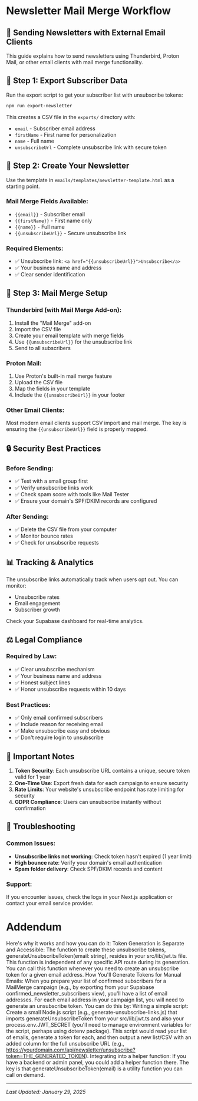 # Newsletter Mail Merge Workflow

## 📧 **Sending Newsletters with External Email Clients**

This guide explains how to send newsletters using Thunderbird, Proton Mail, or other email clients with mail merge functionality.

## **🔧 Step 1: Export Subscriber Data**

Run the export script to get your subscriber list with unsubscribe tokens:

```bash
npm run export-newsletter
```

This creates a CSV file in the `exports/` directory with:
- `email` - Subscriber email address
- `firstName` - First name for personalization
- `name` - Full name
- `unsubscribeUrl` - Complete unsubscribe link with secure token

## **📝 Step 2: Create Your Newsletter**

Use the template in `emails/templates/newsletter-template.html` as a starting point.

### **Mail Merge Fields Available:**
- `{{email}}` - Subscriber email
- `{{firstName}}` - First name only
- `{{name}}` - Full name
- `{{unsubscribeUrl}}` - Secure unsubscribe link

### **Required Elements:**
- ✅ Unsubscribe link: `<a href="{{unsubscribeUrl}}">Unsubscribe</a>`
- ✅ Your business name and address
- ✅ Clear sender identification

## **📮 Step 3: Mail Merge Setup**

### **Thunderbird (with Mail Merge Add-on):**
1. Install the "Mail Merge" add-on
2. Import the CSV file
3. Create your email template with merge fields
4. Use `{{unsubscribeUrl}}` for the unsubscribe link
5. Send to all subscribers

### **Proton Mail:**
1. Use Proton's built-in mail merge feature
2. Upload the CSV file
3. Map the fields in your template
4. Include the `{{unsubscribeUrl}}` in your footer

### **Other Email Clients:**
Most modern email clients support CSV import and mail merge. The key is ensuring the `{{unsubscribeUrl}}` field is properly mapped.

## **🔒 Security Best Practices**

### **Before Sending:**
- ✅ Test with a small group first
- ✅ Verify unsubscribe links work
- ✅ Check spam score with tools like Mail Tester
- ✅ Ensure your domain's SPF/DKIM records are configured

### **After Sending:**
- ✅ Delete the CSV file from your computer
- ✅ Monitor bounce rates
- ✅ Check for unsubscribe requests

## **📊 Tracking & Analytics**

The unsubscribe links automatically track when users opt out. You can monitor:
- Unsubscribe rates
- Email engagement
- Subscriber growth

Check your Supabase dashboard for real-time analytics.

## **⚖️ Legal Compliance**

### **Required by Law:**
- ✅ Clear unsubscribe mechanism
- ✅ Your business name and address
- ✅ Honest subject lines
- ✅ Honor unsubscribe requests within 10 days

### **Best Practices:**
- ✅ Only email confirmed subscribers
- ✅ Include reason for receiving email
- ✅ Make unsubscribe easy and obvious
- ✅ Don't require login to unsubscribe

## **🚨 Important Notes**

1. **Token Security**: Each unsubscribe URL contains a unique, secure token valid for 1 year
2. **One-Time Use**: Export fresh data for each campaign to ensure security
3. **Rate Limits**: Your website's unsubscribe endpoint has rate limiting for security
4. **GDPR Compliance**: Users can unsubscribe instantly without confirmation

## **🔧 Troubleshooting**

### **Common Issues:**
- **Unsubscribe links not working**: Check token hasn't expired (1 year limit)
- **High bounce rate**: Verify your domain's email authentication
- **Spam folder delivery**: Check SPF/DKIM records and content

### **Support:**
If you encounter issues, check the logs in your Next.js application or contact your email service provider.





# Addendum 

Here's why it works and how you can do it:
Token Generation is Separate and Accessible:
The function to create these unsubscribe tokens, generateUnsubscribeToken(email: string), resides in your src/lib/jwt.ts file.
This function is independent of any specific API route during its generation. You can call this function whenever you need to create an unsubscribe token for a given email address.
How You'll Generate Tokens for Manual Emails:
When you prepare your list of confirmed subscribers for a MailMerge campaign (e.g., by exporting from your Supabase confirmed_newsletter_subscribers view), you'll have a list of email addresses.
For each email address in your campaign list, you will need to generate an unsubscribe token. You can do this by:
Writing a simple script: Create a small Node.js script (e.g., generate-unsubscribe-links.js) that imports generateUnsubscribeToken from your src/lib/jwt.ts and also your process.env.JWT_SECRET (you'll need to manage environment variables for the script, perhaps using dotenv package). This script would read your list of emails, generate a token for each, and then output a new list/CSV with an added column for the full unsubscribe URL (e.g., https://yourdomain.com/api/newsletter/unsubscribe?token=THE_GENERATED_TOKEN).
Integrating into a helper function: If you have a backend or admin panel, you could add a helper function there.
The key is that generateUnsubscribeToken(email) is a utility function you can call on demand.








---

*Last Updated: January 29, 2025* 